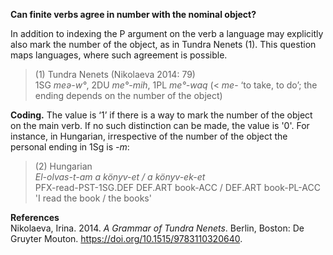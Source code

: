 **Can finite verbs agree in number with the nominal object?**

In addition to indexing the P argument on the verb a language may explicitly also mark the number of the object, as in Tundra Nenets (1). This question maps languages, where such agreement is possible.

>(1) Tundra Nenets (Nikolaeva 2014: 79)<br/>
>1SG *meə-w°*, 2DU *me°-mih*, 1PL *me°-waq* (< *me*- ‘to take, to do’; the ending depends on the number of the object)

**Coding.** The value is ‘1’ if there is a way to mark the number of the object on the main verb. If no such distinction can be made, the value is '0'. For instance, in Hungarian, irrespective of the number of the object the personal ending in 1Sg is *-m*:

>(2) Hungarian<br/>
> *El-olvas-t-am a könyv-et / a könyv-ek-et*<br/>
>PFX-read-PST-1SG.DEF DEF.ART book-ACC / DEF.ART book-PL-ACC<br/>
>'I read the book / the books'

**References**<br/>
Nikolaeva, Irina. 2014. *A Grammar of Tundra Nenets*. Berlin, Boston: De Gruyter Mouton. https://doi.org/10.1515/9783110320640.
